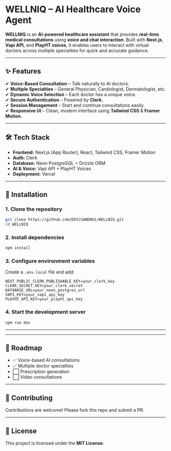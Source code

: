 # WELLNIQ – AI Healthcare Voice Agent  

**WELLNIQ** is an **AI-powered healthcare assistant** that provides **real-time medical consultations** using **voice and chat interaction**. Built with **Next.js**, **Vapi API**, and **PlayHT voices**, it enables users to interact with virtual doctors across multiple specialties for quick and accurate guidance.  

---

## ✨ Features  
✔ **Voice-Based Consultation** – Talk naturally to AI doctors.  
✔ **Multiple Specialties** – General Physician, Cardiologist, Dermatologist, etc.  
✔ **Dynamic Voice Selection** – Each doctor has a unique voice.  
✔ **Secure Authentication** – Powered by **Clerk**.  
✔ **Session Management** – Start and continue consultations easily.  
✔ **Responsive UI** – Clean, modern interface using **Tailwind CSS** & **Framer Motion**.  

---

## 🛠 Tech Stack  
- **Frontend:** Next.js (App Router), React, Tailwind CSS, Framer Motion  
- **Auth:** Clerk  
- **Database:** Neon PostgreSQL + Drizzle ORM  
- **AI & Voice:** Vapi API + PlayHT Voices  
- **Deployment:** Vercel  

---

## 🚀 Installation  

### 1. Clone the repository  
```bash
git clone https://github.com/ERICSANDHU1/WELLNIQ.git
cd WELLNIQ
```

### 2. Install dependencies  
```bash
npm install
```

### 3. Configure environment variables  
Create a `.env.local` file and add:  
```
NEXT_PUBLIC_CLERK_PUBLISHABLE_KEY=your_clerk_key
CLERK_SECRET_KEY=your_clerk_secret
DATABASE_URL=your_neon_postgres_url
VAPI_KEY=your_vapi_api_key
PLAYHT_API_KEY=your_playht_api_key
```

### 4. Start the development server  
```bash
npm run dev
```

---

---

## 📌 Roadmap  
- ✅ Voice-based AI consultations  
- ✅ Multiple doctor specialties  
- ⬜ Prescription generation  
- ⬜ Video consultations  

---

## 🤝 Contributing  
Contributions are welcome! Please fork this repo and submit a PR.  

---

## 📜 License  
This project is licensed under the **MIT License**. 
